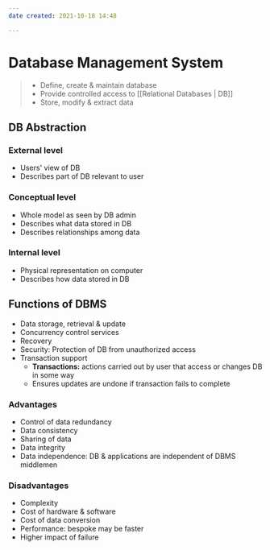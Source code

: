 ```yaml
---
date created: 2021-10-18 14:48

---
```


# Database Management System

> - Define, create & maintain database
> - Provide controlled access to [[Relational Databases | DB]]
> - Store, modify & extract data

## DB Abstraction

### External level

- Users' view of DB
- Describes part of DB relevant to user

### Conceptual level

- Whole model as seen by DB admin
- Describes what data stored in DB
- Describes relationships among data

### Internal level

- Physical representation on computer
- Describes how data stored in DB

## Functions of DBMS

- Data storage, retrieval & update
- Concurrency control services
- Recovery
- Security: Protection of DB from unauthorized access
- Transaction support
  - **Transactions:** actions carried out by user that access or changes DB in some way
  - Ensures updates are undone if transaction fails to complete

### Advantages

- Control of data redundancy
- Data consistency
- Sharing of data
- Data integrity
- Data independence: DB & applications are independent of DBMS middlemen

### Disadvantages

- Complexity
- Cost of hardware & software
- Cost of data conversion
- Performance: bespoke may be faster
- Higher impact of failure
